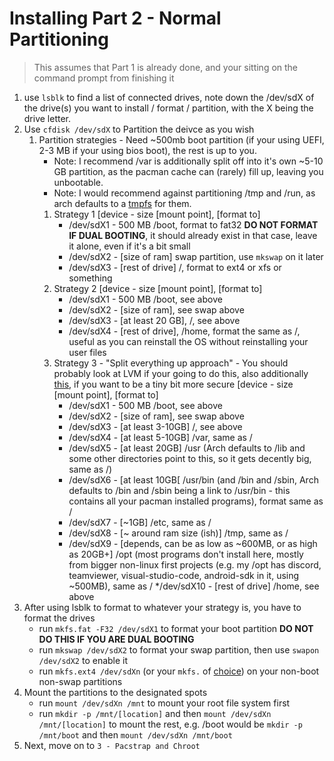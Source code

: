 # Installing Part 2 - Normal Partitioning

> This assumes that Part 1 is already done, and your sitting on the command prompt from finishing it

1. use ```lsblk``` to find a list of connected drives, note down the /dev/sdX of the drive(s) you want to install / format / partition, with the X being the drive letter.
1. Use ```cfdisk /dev/sdX``` to Partition the deivce as you wish
    1. Partition strategies - Need ~500mb boot partition (if your using UEFI, 2-3 MB if your using bios boot), the rest is up to you.
        * Note: I recommend /var is additionally split off into it's own ~5-10 GB partition, as the pacman cache can (rarely) fill up, leaving you unbootable.
        * Note: I would recommend against partitioning /tmp and /run, as arch defaults to a [tmpfs](https://wiki.archlinux.org/index.php/tmpfs) for them.
        1. Strategy 1 [device - size [mount point], [format to]
            * /dev/sdX1 - 500 MB /boot, format to fat32 **DO NOT FORMAT IF DUAL BOOTING**, it should already exist in that case, leave it alone, even if it's a bit small
            * /dev/sdX2 - [size of ram] swap partition, use ```mkswap``` on it later
            * /dev/sdX3 - [rest of drive] /, format to ext4 or xfs or something
        1. Strategy 2 [device - size [mount point], [format to]
            * /dev/sdX1 - 500 MB /boot, see above
            * /dev/sdX2 - [size of ram], see swap above
            * /dev/sdX3 - [at least 20 GB], /, see above
            * /dev/sdX4 - [rest of drive], /home, format the same as /, useful as you can reinstall the OS without reinstalling your user files
        1. Strategy 3 - "Split everything up approach" - You should probably look at LVM if your going to do this, also additionally [this](https://security.stackexchange.com/a/38803), if you want to be a tiny bit more secure [device - size [mount point], [format to]
            * /dev/sdX1 - 500 MB /boot, see above
            * /dev/sdX2 - [size of ram], see swap above
            * /dev/sdX3 - [at least 3-10GB] /, see above
            * /dev/sdX4 - [at least 5-10GB] /var, same as /
            * /dev/sdX5 - [at least 20GB] /usr (Arch defaults to /lib and some other directories point to this, so it gets decently big, same as /)
            * /dev/sdX6 - [at least 10GB[ /usr/bin (and /bin and /sbin, Arch defaults to /bin and /sbin being a link to /usr/bin - this contains all your pacman installed programs), format same as /
            * /dev/sdX7 - [~1GB] /etc, same as /
            * /dev/sdX8 - [~ around ram size (ish)] /tmp, same as /
            * /dev/sdX9 - [depends, can be as low as ~600MB, or as high as 20GB+] /opt (most programs don't install here, mostly from bigger non-linux first projects (e.g. my /opt has discord, teamviewer, visual-studio-code, android-sdk in it, using ~500MB), same as /
            */dev/sdX10 - [rest of drive] /home, see above
1. After using lsblk to format to whatever your strategy is, you have to format the drives
    * run ```mkfs.fat -F32 /dev/sdX1``` to format your boot partition **DO NOT DO THIS IF YOU ARE DUAL BOOTING**
    * run ```mkswap /dev/sdX2``` to format your swap partition, then use ```swapon /dev/sdX2``` to enable it
    * run ```mkfs.ext4 /dev/sdXn``` (or your ```mkfs.``` of [choice](https://wiki.archlinux.org/index.php/File_systems)) on your non-boot non-swap partitions
1. Mount the partitions to the designated spots
    * run ```mount /dev/sdXn /mnt``` to mount your root file system first
    * run ```mkdir -p /mnt/[location]``` and then ```mount /dev/sdXn /mnt/[location]``` to mount the rest, e.g. /boot would be ```mkdir -p /mnt/boot``` and then ```mount /dev/sdXn /mnt/boot```
1. Next, move on to ```3 - Pacstrap and Chroot```
